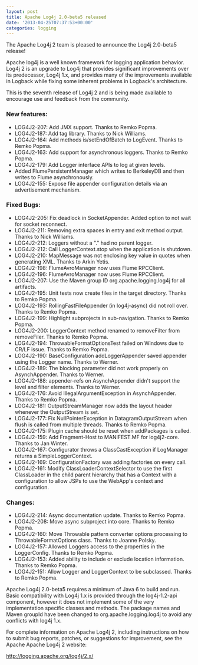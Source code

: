 ```yaml
---
layout: post
title: Apache Log4j 2.0-beta5 released
date: '2013-04-25T07:37:53+00:00'
categories: logging
---
```

<p>The Apache Log4j 2 team is pleased to announce the Log4j 2.0-beta5 release!</p>

<p>Apache log4j is a well known framework for logging application behavior. Log4j 2 is an upgrade to
Log4j that provides significant improvements over its predecessor, Log4j 1.x, and provides
many of the improvements available in Logback while fixing some inherent problems in Logback's
architecture.</p>

<p>This is the seventh release of Log4j 2 and is being made available to encourage use and feedback from the community.</p>

<h3>New features:</h3>

<ul>
<li>LOG4J2-207:  Add JMX support. Thanks to Remko Popma.</li>
<li>LOG4J2-187:  Add tag library. Thanks to Nick Williams.</li>
<li>LOG4J2-164:  Add methods is/setEndOfBatch to LogEvent. Thanks to Remko Popma.</li>
<li>LOG4J2-163:  Add support for asynchronous loggers. Thanks to Remko Popma.</li>
<li>LOG4J2-179:  Add Logger interface APIs to log at given levels.</li>
<li>Added FlumePersistentManager which writes to BerkeleyDB and then writes to Flume asynchronously.</li>
<li>LOG4J2-155:  Expose file appender configuration details via an advertisement mechanism.</li>
</ul>

<h3>Fixed Bugs:</h3>

<ul>
<li>LOG4J2-205:  Fix deadlock in SocketAppender. Added option to not wait for socket reconnect.</li>
<li>LOG4J2-211:  Removing extra spaces in entry and exit method output. Thanks to Nick Williams.</li>
<li>LOG4J2-212:  Loggers without a "." had no parent logger.</li>
<li>LOG4J2-212:  Call LoggerContext.stop when the application is shutdown.</li>
<li>LOG4J2-210:  MapMessage was not enclosing key value in quotes when generating XML. Thanks to Arkin Yetis.</li>
<li>LOG4J2-198:  FlumeAvroManager now uses Flume RPCClient.</li>
<li>LOG4J2-196:  FlumeAvroManager now uses Flume RPCClient.</li>
<li>LOG4J2-207:  Use the Maven group ID org.apache.logging.log4j for all artifacts.</li>
<li>LOG4J2-195:  Unit tests now create files in the target directory. Thanks to Remko Popma.</li>
<li>LOG4J2-193:  RollingFastFileAppender (in log4j-async) did not roll over. Thanks to Remko Popma.</li>
<li>LOG4J2-199:  Highlight subprojects in sub-navigation. Thanks to Remko Popma.</li>
<li>LOG4J2-200:  LoggerContext method renamed to removeFilter from removeFiler. Thanks to Remko Popma.</li>
<li>LOG4J2-194:  ThrowableFormatOptionsTest failed on Windows due to CR/LF issue. Thanks to Remko Popma.</li>
<li>LOG4J2-190:  BaseConfiguration addLoggerAppender saved appender using the Logger name. Thanks to Werner.</li>
<li>LOG4J2-189:  The blocking parameter did not work properly on AsynchAppender. Thanks to Werner.</li>
<li>LOG4J2-188:  appender-refs on AsynchAppender didn't support the level and filter elements. Thanks to Werner.</li>
<li>LOG4J2-176:  Avoid IllegalArgumentException in AsynchAppender. Thanks to Remko Popma.</li>
<li>LOG4J2-181:  OutputStreamManager now adds the layout header whenever the OutputStream is set.</li>
<li>LOG4J2-177:  Fix NullPointerException in DatagramOutputStream when flush is called from multiple threads. Thanks to Remko Popma.</li>
<li>LOG4J2-175:  Plugin cache should be reset when addPackages is called.</li>
<li>LOG4J2-159:  Add Fragment-Host to MANIFEST.MF for log4j2-core. Thanks to Jan Winter.</li>
<li>LOG4J2-167:  Configurator throws a ClassCastException if LogManager returns a SimpleLoggerContext.</li>
<li>LOG4J2-169:  ConfigurationFactory was adding factories on every call.</li>
<li>LOG4J2-161:  Modify ClassLoaderContextSelector to use the first ClassLoader in the child parent hierarchy that
        has a Context with a configuration to allow JSPs to use the WebApp's context and configuration.</li>
</ul>

<h3>Changes:</h3>

<ul>
<li>LOG4J2-214:  Async documentation update. Thanks to Remko Popma.</li>
<li>LOG4J2-208:  Move async subproject into core. Thanks to Remko Popma.</li>
<li>LOG4J2-160:  Move Throwable pattern converter options processing to ThrowableFormatOptions class. Thanks to Joanne Polsky.</li>
<li>LOG4J2-157:  Allowed Loggers access to the properties in the LoggerConfig. Thanks to Remko Popma.</li>
<li>LOG4J2-153:  Added ability to include or exclude location information. Thanks to Remko Popma.</li>
<li>LOG4J2-151:  Allow Logger and LoggerContext to be subclassed. Thanks to Remko Popma.</li>
</ul>

<p>Apache Log4j 2.0-beta5 requires a minimum of Java 6 to build and run. Basic compatibility with
Log4j 1.x is provided through the log4j-1.2-api component, however it does not implement some of the
very implementation specific classes and methods. The package names and Maven groupId have been changed to
org.apache.logging.log4j to avoid any conflicts with log4j 1.x.</p>

<p>For complete information on Apache Log4j 2, including instructions on how to submit bug reports,
patches, or suggestions for improvement, see the Apache Apache Log4j 2 website:</p>

<a href="http://logging.apache.org/log4j/2.x/">http://logging.apache.org/log4j/2.x/</a>
